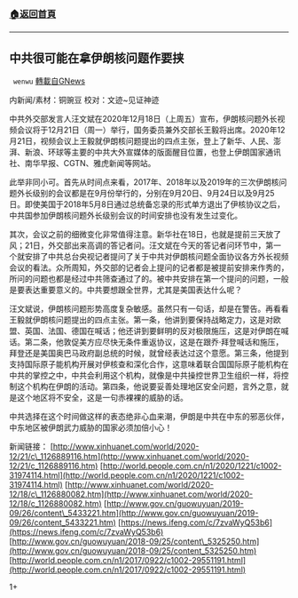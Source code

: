 ###  [:house:返回首頁](https://github.com/ourhimalayas/txt)
---

## 中共很可能在拿伊朗核问题作要挟
` wenwu` [轉載自GNews](https://gnews.org/zh-hans/676909/)

内新闻/素材：铜豌豆 校对：文迹~见证神迹

中共外交部发言人汪文斌在2020年12月18日（上周五）宣布，伊朗核问题外长视频会议将于12月21日（周一）举行，国务委员兼外交部长王毅将出席。2020年12月21日，视频会议上王毅就伊朗核问题提出的四点主张，登上了新华、人民、澎湃、新浪、环球等主要的中共大外宣媒体的版面醒目位置，也登上伊朗国家通讯社、南华早报、CGTN、雅虎新闻等网站。

此举非同小可。首先从时间点来看，2017年、2018年以及2019年的三次伊朗核问题外长级别的会议都是在9月份举行的，分别在9月20日、9月24日以及9月25日。即使美国于2018年5月8日通过总统备忘录的形式单方退出了伊核协议之后，中共国参加伊朗核问题外长级别会议的时间安排也没有发生过变化。

其次，会议之前的细微变化非常值得注意。新华社在18日，也就是提前三天放了风；21日，外交部出来高调的答记者问。汪文斌在今天的答记者问环节中，第一个就安排了中共总台央视记者提问了关于中共对伊朗核问题全面协议各方外长视频会议的看法。众所周知，外交部的记者会上提问的记者都是被提前安排来作秀的，所问的问题也都是经过中共筛查通过了的。被中共安排在第一个提问的问题，一般是要表达重要意义的。中共要想跟全世界，尤其是美国表达什么呢？

汪文斌说，伊朗核问题形势高度复杂敏感。虽然只有一句话，却是在警告。再看看王毅就伊朗核问题提出的四点主张。第一条，他讲到要保持战略定力，这是对欧盟、英国、法国、德国在喊话；他还讲到要鲜明的反对极限施压，这是对伊朗在喊话。第二条，他敦促美方应尽快无条件重返协议，这是在跟乔·拜登喊话和施压，拜登还是美国奥巴马政府副总统的时候，就曾经表达过这个意愿。第三条，他提到支持国际原子能机构开展对伊核查和深化合作，这意味着联合国国际原子能机构在中共的掌控之中，中共会利用这个机构，就像是中共操控世界卫生组织一样，将控制这个机构在伊朗的活动。第四条，他说要妥善处理地区安全问题，言外之意，就是这个地区将不安全，这是一句赤裸裸的威胁的话。

中共选择在这个时间做这样的表态绝非心血来潮，伊朗是中共在中东的邪恶伙伴，中东地区被伊朗武力威胁的国家必须加倍小心！

新闻链接：
[http://www.xinhuanet.com/world/2020-12/21/c\_1126889116.htm](http://www.xinhuanet.com/world/2020-12/21/c_1126889116.htm)
[http://world.people.com.cn/n1/2020/1221/c1002-31974114.html](http://world.people.com.cn/n1/2020/1221/c1002-31974114.html)
[http://www.xinhuanet.com/world/2020-12/18/c\_1126880082.htm](http://www.xinhuanet.com/world/2020-12/18/c_1126880082.htm)
[http://www.gov.cn/guowuyuan/2019-09/26/content\_5433221.htm](http://www.gov.cn/guowuyuan/2019-09/26/content_5433221.htm)
[https://news.ifeng.com/c/7zvaWyQ53b6](https://news.ifeng.com/c/7zvaWyQ53b6)
[http://www.gov.cn/guowuyuan/2018-09/25/content\_5325250.htm](http://www.gov.cn/guowuyuan/2018-09/25/content_5325250.htm)
[http://world.people.com.cn/n1/2017/0922/c1002-29551191.html](http://world.people.com.cn/n1/2017/0922/c1002-29551191.html)

1+
